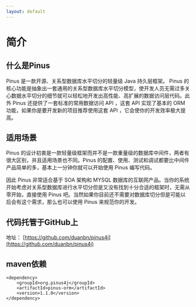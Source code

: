 ```yaml
---
layout: default
---
```

# 简介

## 什么是Pinus

Pinus 是一款开源、关系型数据库水平切分的轻量级 Java 持久层框架。 Pinus 的核心功能是抽象出一套通用的关系型数据库水平切分模型，使开发人员无需过多关心数据水平切分的细节就可以轻松地开发出高性能、高扩展的数据访问层代码。此外 Pinus 还提供了一套标准的常用数据访问 API ，这套 API 实现了基本的 ORM 功能，如果你是要开发新的项目推荐使用这套 API ，它会使你的开发效率极大提高。

## 适用场景

Pinus 的设计初衷是一款轻量级框架而并不是一款重量级的数据库中间件，两者有很大区别，并且适用场景也不同。Pinus 的配置、使用、测试和调试都要比中间件产品简单的多，基本上一分钟你就可以开始使用 Pinus 编写代码。

因此 Pinus 非常适合基于 SOA 架构和 MYSQL 数据库的互联网产品。当你的系统开始考虑对关系型数据库进行水平切分但是又没有找到十分合适的框架时，无需从零开始，直接使用 Pinus 吧。当然如果你目前还不需要对数据库切分但是可能以后会有这个需求，那么也可以使用 Pinus 来规范你的开发。 

## 代码托管于GitHub上
地址： [https://github.com/duanbn/pinus4j](https://github.com/duanbn/pinus4j)

## maven依赖

```
<dependency>
    <groupId>org.pinus4j</groupId>
    <artifactId>pinus-orm</artifactId>
    <version>1.1.0</version>
</dependency>
```
